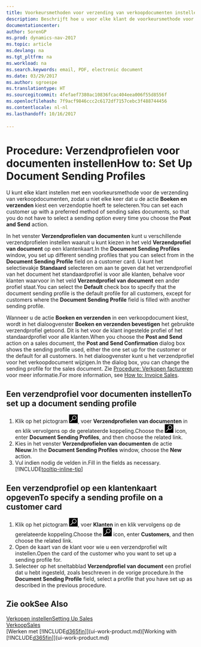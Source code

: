 ```yaml
---
title: Voorkeursmethoden voor verzending van verkoopdocumenten instellen
description: Beschrijft hoe u voor elke klant de voorkeursmethode voor het verzenden van verkoopdocumenten instelt, bijvoorbeeld e-mailadres, PDF, elektronisch document, enzovoort.
documentationcenter: 
author: SorenGP
ms.prod: dynamics-nav-2017
ms.topic: article
ms.devlang: na
ms.tgt_pltfrm: na
ms.workload: na
ms.search.keywords: email, PDF, electronic document
ms.date: 03/29/2017
ms.author: sgroespe
ms.translationtype: HT
ms.sourcegitcommit: 4fefaef7380ac10836fcac404eea006f55d8556f
ms.openlocfilehash: 7f9acf9846ccc2c6172df7157cebc3f488744456
ms.contentlocale: nl-nl
ms.lasthandoff: 10/16/2017

---
```

# <a name="how-to-set-up-document-sending-profiles"></a><span data-ttu-id="f2de3-103">Procedure: Verzendprofielen voor documenten instellen</span><span class="sxs-lookup"><span data-stu-id="f2de3-103">How to: Set Up Document Sending Profiles</span></span>
<span data-ttu-id="f2de3-104">U kunt elke klant instellen met een voorkeursmethode voor de verzending van verkoopdocumenten, zodat u niet elke keer dat u de actie **Boeken en verzenden** kiest een verzendoptie hoeft te selecteren.</span><span class="sxs-lookup"><span data-stu-id="f2de3-104">You can set each customer up with a preferred method of sending sales documents, so that you do not have to select a sending option every time you choose the **Post and Send** action.</span></span>

<span data-ttu-id="f2de3-105">In het venster **Verzendprofielen van documenten** kunt u verschillende verzendprofielen instellen waaruit u kunt kiezen in het veld **Verzendprofiel van document** op een klantenkaart.</span><span class="sxs-lookup"><span data-stu-id="f2de3-105">In the **Document Sending Profiles** window, you set up different sending profiles that you can select from in the **Document Sending Profile** field on a customer card.</span></span> <span data-ttu-id="f2de3-106">U kunt het selectievakje **Standaard** selecteren om aan te geven dat het verzendprofiel van het document het standaardprofiel is voor alle klanten, behalve voor klanten waarvoor in het veld **Verzendprofiel van document** een ander profiel staat.</span><span class="sxs-lookup"><span data-stu-id="f2de3-106">You can select the **Default** check box to specify that the document sending profile is the default profile for all customers, except for customers where the **Document Sending Profile** field is filled with another sending profile.</span></span>

<span data-ttu-id="f2de3-107">Wanneer u de actie **Boeken en verzenden** in een verkoopdocument kiest, wordt in het dialoogvenster **Boeken en verzenden bevestigen** het gebruikte verzendprofiel getoond. Dit is het voor de klant ingestelde profiel of het standaardprofiel voor alle klanten.</span><span class="sxs-lookup"><span data-stu-id="f2de3-107">When you choose the **Post and Send** action on a sales document, the **Post and Send Confirmation** dialog box shows the sending profile used, either the one set up for the customer or the default for all customers.</span></span> <span data-ttu-id="f2de3-108">In het dialoogvenster kunt u het verzendprofiel voor het verkoopdocument wijzigen.</span><span class="sxs-lookup"><span data-stu-id="f2de3-108">In the dialog box, you can change the sending profile for the sales document.</span></span> <span data-ttu-id="f2de3-109">Zie [Procedure: Verkopen factureren](sales-how-invoice-sales.md) voor meer informatie.</span><span class="sxs-lookup"><span data-stu-id="f2de3-109">For more information, see [How to: Invoice Sales](sales-how-invoice-sales.md).</span></span>

## <a name="to-set-up-a-document-sending-profile"></a><span data-ttu-id="f2de3-110">Een verzendprofiel voor documenten instellen</span><span class="sxs-lookup"><span data-stu-id="f2de3-110">To set up a document sending profile</span></span>
1. <span data-ttu-id="f2de3-111">Klik op het pictogram ![Zoeken naar pagina of rapport](media/ui-search/search_small.png "pictogram Zoeken naar pagina of rapport"), voer **Verzendprofielen van documenten** in en klik vervolgens op de gerelateerde koppeling.</span><span class="sxs-lookup"><span data-stu-id="f2de3-111">Choose the ![Search for Page or Report](media/ui-search/search_small.png "Search for Page or Report icon") icon, enter **Document Sending Profiles**, and then choose the related link.</span></span>
2. <span data-ttu-id="f2de3-112">Kies in het venster **Verzendprofielen van documenten** de actie **Nieuw**.</span><span class="sxs-lookup"><span data-stu-id="f2de3-112">In the **Document Sending Profiles** window, choose the **New** action.</span></span>
3. <span data-ttu-id="f2de3-113">Vul indien nodig de velden in.</span><span class="sxs-lookup"><span data-stu-id="f2de3-113">Fill in the fields as necessary.</span></span> [!INCLUDE[tooltip-inline-tip](includes/tooltip-inline-tip_md.md)]

## <a name="to-specify-a-sending-profile-on-a-customer-card"></a><span data-ttu-id="f2de3-114">Een verzendprofiel op een klantenkaart opgeven</span><span class="sxs-lookup"><span data-stu-id="f2de3-114">To specify a sending profile on a customer card</span></span>
1. <span data-ttu-id="f2de3-115">Klik op het pictogram ![Zoeken naar pagina of rapport](media/ui-search/search_small.png "Pictogram Zoeken naar pagina of rapport"), voer **Klanten** in en klik vervolgens op de gerelateerde koppeling.</span><span class="sxs-lookup"><span data-stu-id="f2de3-115">Choose the ![Search for Page or Report](media/ui-search/search_small.png "Search for Page or Report icon") icon, enter **Customers**, and then choose the related link.</span></span>
2. <span data-ttu-id="f2de3-116">Open de kaart van de klant voor wie u een verzendprofiel wilt instellen.</span><span class="sxs-lookup"><span data-stu-id="f2de3-116">Open the card of the customer who you want to set up a sending profile for.</span></span>
3. <span data-ttu-id="f2de3-117">Selecteer op het sneltabblad **Verzendprofiel van document** een profiel dat u hebt ingesteld, zoals beschreven in de vorige procedure.</span><span class="sxs-lookup"><span data-stu-id="f2de3-117">In the **Document Sending Profile** field, select a profile that you have set up as described in the previous procedure.</span></span>

## <a name="see-also"></a><span data-ttu-id="f2de3-118">Zie ook</span><span class="sxs-lookup"><span data-stu-id="f2de3-118">See Also</span></span>
[<span data-ttu-id="f2de3-119">Verkopen instellen</span><span class="sxs-lookup"><span data-stu-id="f2de3-119">Setting Up Sales</span></span>](sales-setup-sales.md)  
[<span data-ttu-id="f2de3-120">Verkoop</span><span class="sxs-lookup"><span data-stu-id="f2de3-120">Sales</span></span>](sales-manage-sales.md)  
<span data-ttu-id="f2de3-121">[Werken met [!INCLUDE[d365fin](includes/d365fin_md.md)]](ui-work-product.md)</span><span class="sxs-lookup"><span data-stu-id="f2de3-121">[Working with [!INCLUDE[d365fin](includes/d365fin_md.md)]](ui-work-product.md)</span></span>

